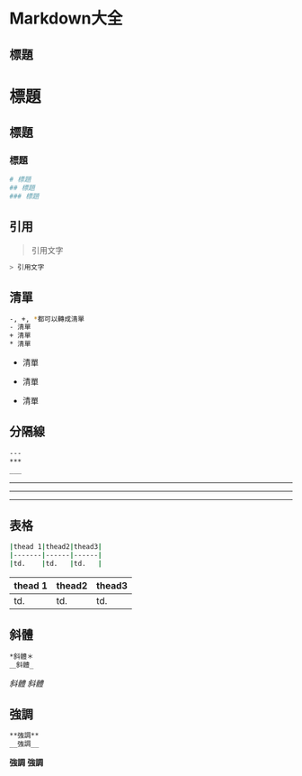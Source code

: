 <h1>Markdown大全</h1>

<h2>標題</h2>

# 標題
## 標題
### 標題

```bash
# 標題
## 標題
### 標題
```

<h2>引用</h2>

>引用文字

```bash
> 引用文字
```

<h2>清單</h2>

```bash
-, +, *都可以轉成清單
- 清單
+ 清單
* 清單
```

- 清單

+ 清單

* 清單

<h2>分隔線</h2>

```bash
---
***
___
```

---
***
___

<h2>表格</h2>

```bash
|thead 1|thead2|thead3|
|-------|------|------|
|td.    |td.   |td.   |
```

|thead 1|thead2|thead3|
|-------|------|------|
|td.    |td.   |td.   |

<h2>斜體</h2>

```bash
*斜體＊
＿斜體_
```

*斜體*
_斜體_

<h2>強調</h2>

```bash
**強調**
__強調__
```

**強調**
__強調__
